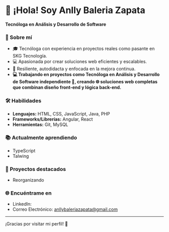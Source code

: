 # 👋 ¡Hola! Soy Anlly Baleria Zapata  
**Tecnóloga en Análisis y Desarrollo de Software**  

### 🌟 Sobre mí  
- 🎓 Tecnóloga con experiencia en proyectos reales como pasante en SKG Tecnología.  
- 💻 Apasionada por crear soluciones web eficientes y escalables.
- 🚀 Resiliente, autodidacta y enfocada en la mejora continua.
- **💻 Trabajando en proyectos como Tecnóloga en Análisis y Desarrollo de Software independiente 🚀, creando 🌐 soluciones web completas que combinan diseño front-end y lógica back-end.**

### 🛠️ Habilidades  
- **Lenguajes:** HTML, CSS, JavaScript, Java, PHP  
- **Frameworks/Librerías:** Angular, React 
- **Herramientas:** Git, MySQL  

### 📚 Actualmente aprendiendo  
- TypeScript  
- Talwing

### 📂 Proyectos destacados  
- Reorganizando

### 🌐 Encuéntrame en  
- LinkedIn: 
- Correo Electrónico: anllybaleriazapata@gmail.com

---
¡Gracias por visitar mi perfil! 🌟
